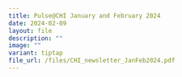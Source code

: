 ```yaml
---
title: Pulse@CHI January and February 2024
date: 2024-02-09
layout: file
description: ""
image: ""
variant: tiptap
file_url: /files/CHI_newsletter_JanFeb2024.pdf
---
```

